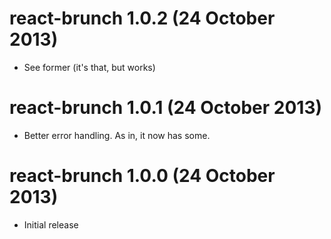 # react-brunch 1.0.2 (24 October 2013)
* See former (it's that, but works)

# react-brunch 1.0.1 (24 October 2013)
* Better error handling. As in, it now has some.

# react-brunch 1.0.0 (24 October 2013)
* Initial release
